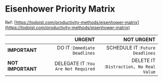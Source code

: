 # Eisenhower Priority Matrix
Ref: [https://todoist.com/productivity-methods/eisenhower-matrix](https://todoist.com/productivity-methods/eisenhower-matrix)

| |URGENT |NOT URGENT |
|:---|---:|---:|
**IMPORTANT**|DO IT :`Immediate Deadlines`|SCHEDULE IT :`Future Deadlines` |
**NOT IMPORTANT**|DELEGATE IT :`You Are Not Required` |DELETE IT :`Distraction, No Real Value`  |


